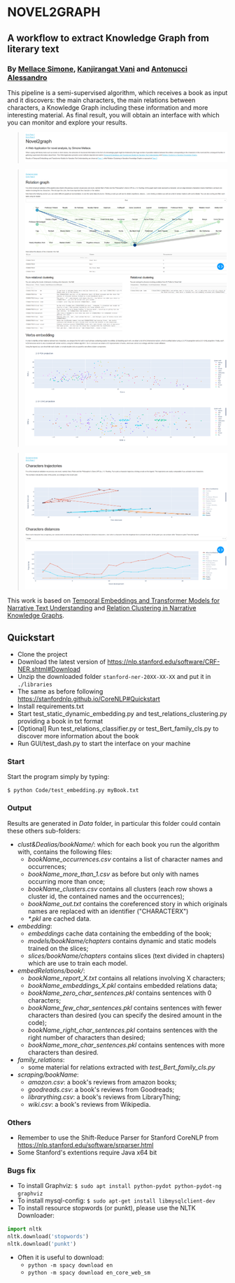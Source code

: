 # NOVEL2GRAPH
## A workflow to extract Knowledge Graph from literary text
### By [Mellace Simone](https://github.com/mellacsi), [Kanjirangat Vani](https://github.com/vanikanjirangat) and [Antonucci Alessandro](https://github.com/alessandroantonucci)
This pipeline is a semi-supervised algorithm, which receives a book as input and it discovers: the main characters, the main relations between characters, a Knowledge Graph including these information and more interesting material.
As final result, you will obtain an interface with which you can monitor and explore your results.

>![Home Page Preview](Data/imgs/Home.PNG)

>![Knowledge Graph Preview](Data/imgs/KG.png)

>![Embedding Preview](Data/imgs/Embedding.png)

This work is based on [Temporal Embeddings and Transformer Models for Narrative Text Understanding](https://arxiv.org/abs/2003.08811) and [Relation Clustering in Narrative Knowledge Graphs](https://arxiv.org/abs/2011.13647).


## Quickstart
- Clone the project
- Download the latest version of https://nlp.stanford.edu/software/CRF-NER.shtml#Download
- Unzip the downloaded folder `stanford-ner-20XX-XX-XX` and put it in `./libraries`
- The same as before following https://stanfordnlp.github.io/CoreNLP#Quickstart
- Install requirements.txt
- Start test_static_dynamic_embedding.py and test_relations_clustering.py providing a book in txt format
- [Optional] Run test_relations_classifier.py or test_Bert_family_cls.py to discover more information about the book
- Run GUI/test_dash.py to start the interface on your machine


### Start
Start the program simply by typing:
```shell
$ python Code/test_embedding.py myBook.txt
```

### Output 
Results are generated in *Data* folder, in particular this folder could contain these others sub-folders:
- *clust&Dealias/bookName/*: which for each book you run the algorithm with, contains the following files:
    - *bookName_occurrences.csv* contains a list of character names and occurrences;
    - *bookName_more_than_1.csv* as before but only with names occurring more than once;
    - *bookName_clusters.csv* contains all clusters (each row shows a cluster id, the contained names and the occurrences);
    - *bookName_out.txt* contains the coreferenced story in which originals names are replaced with an identifier ("CHARACTERX")
    - *\*.pkl* are cached data.
- *embedding*:
    - *embeddings* cache data containing the embedding of the book;
    - *models/bookName/chapters* contains dynamic and static models trained on the slices;
    - *slices/bookName/chapters* contains slices (text divided in chapters) which are use to train each model.
- *embedRelations/book/*:
    - *bookName_report_X.txt* contains all relations involving X characters;
    - *bookName_embeddings_X.pkl* contains embedded relations data;
    - *bookName_zero_char_sentences.pkl* contains sentences with 0 characters;
    - *bookName_few_char_sentences.pkl* contains sentences with fewer characters than desired (you can specify the desired amount in the code);
    - *bookName_right_char_sentences.pkl* contains sentences with the right number of characters than desired;
    - *bookName_more_char_sentences.pkl* contains sentences with more characters than desired.
- *family_relations*:
    - some material for relations extracted with *test_Bert_family_cls.py*
- *scraping/bookName*:
    - *amazon.csv*: a book's reviews from amazon books;
    - *goodreads.csv*: a book's reviews from Goodreads;
    - *librarything.csv*: a book's reviews from LibraryThing;
    - *wiki.csv*: a book's reviews from Wikipedia.
### Others
- Remember to use the Shift-Reduce Parser for Stanford CoreNLP from https://nlp.stanford.edu/software/srparser.html
- Some Stanford's extentions require Java x64 bit 
### Bugs fix
- To install Graphviz: ```$ sudo apt install python-pydot python-pydot-ng graphviz```
- To install mysql-config: ```$ sudo apt-get install libmysqlclient-dev```
- To install resource stopwords (or punkt), please use the NLTK Downloader:
```python
import nltk
nltk.download('stopwords')
nltk.download('punkt')
```
- Often it is useful to download: 
    - ```python -m spacy download en```
    - ```python -m spacy download en_core_web_sm```
